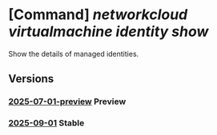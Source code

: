 # [Command] _networkcloud virtualmachine identity show_

Show the details of managed identities.

## Versions

### [2025-07-01-preview](/Resources/mgmt-plane/L3N1YnNjcmlwdGlvbnMve30vcmVzb3VyY2Vncm91cHMve30vcHJvdmlkZXJzL21pY3Jvc29mdC5uZXR3b3JrY2xvdWQvdmlydHVhbG1hY2hpbmVzL3t9/2025-07-01-preview.xml) **Preview**

<!-- mgmt-plane /subscriptions/{}/resourcegroups/{}/providers/microsoft.networkcloud/virtualmachines/{} 2025-07-01-preview identity -->

### [2025-09-01](/Resources/mgmt-plane/L3N1YnNjcmlwdGlvbnMve30vcmVzb3VyY2Vncm91cHMve30vcHJvdmlkZXJzL21pY3Jvc29mdC5uZXR3b3JrY2xvdWQvdmlydHVhbG1hY2hpbmVzL3t9/2025-09-01.xml) **Stable**

<!-- mgmt-plane /subscriptions/{}/resourcegroups/{}/providers/microsoft.networkcloud/virtualmachines/{} 2025-09-01 identity -->
